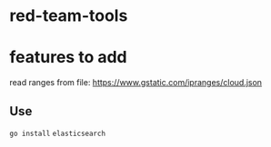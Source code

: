 # red-team-tools

# features to add

read ranges from file: https://www.gstatic.com/ipranges/cloud.json


## Use

`go install`
`elasticsearch`
